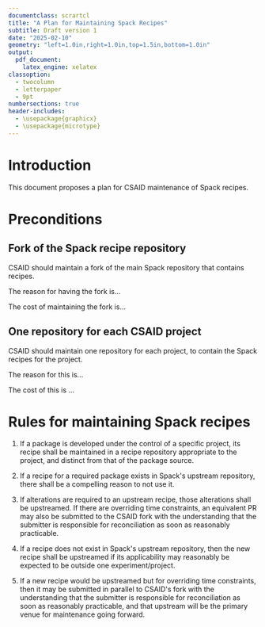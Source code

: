 ```yaml
---
documentclass: scrartcl
title: "A Plan for Maintaining Spack Recipes"
subtitle: Draft version 1
date: "2025-02-10"
geometry: "left=1.0in,right=1.0in,top=1.5in,bottom=1.0in"
output:
  pdf_document:
    latex_engine: xelatex
classoption:
  - twocolumn
  - letterpaper
  - 9pt
numbersections: true
header-includes:
  - \usepackage{graphicx}
  - \usepackage{microtype}
---
```


# Introduction

This document proposes a plan for CSAID maintenance of Spack recipes.

# Preconditions

## Fork of the Spack recipe repository

CSAID should maintain a fork of the main Spack repository that contains recipes.

The reason for having the fork is...

The cost of maintaining the fork is...

## One repository for each CSAID project

CSAID should maintain one repository for each project, to contain the Spack recipes for the project.

The reason for this is...

The cost of this is ...

# Rules for maintaining Spack recipes

1. If a package is developed under the control of a specific project, its
   recipe shall be maintained in a recipe repository appropriate to the
   project, and distinct from that of the package source.

2. If a recipe for a required package exists in Spack's upstream
   repository, there shall be a compelling reason to not use it.

3. If alterations are required to an upstream recipe, those alterations
   shall be upstreamed. If there are overriding time constraints, an
   equivalent PR may also be submitted to the CSAID fork with the
   understanding that the submitter is responsible for reconciliation as
   soon as reasonably practicable.

4. If a recipe does not exist in Spack's upstream repository, then the
   new recipe shall be upstreamed if its applicability may reasonably be
   expected to be outside one experiment/project.

5. If a new recipe would be upstreamed but for overriding time
   constraints, then it may be submitted in parallel to CSAID's fork with
   the understanding that the submitter is responsible for reconciliation
   as soon as reasonably practicable, and that upstream will be the
   primary venue for maintenance going forward.
